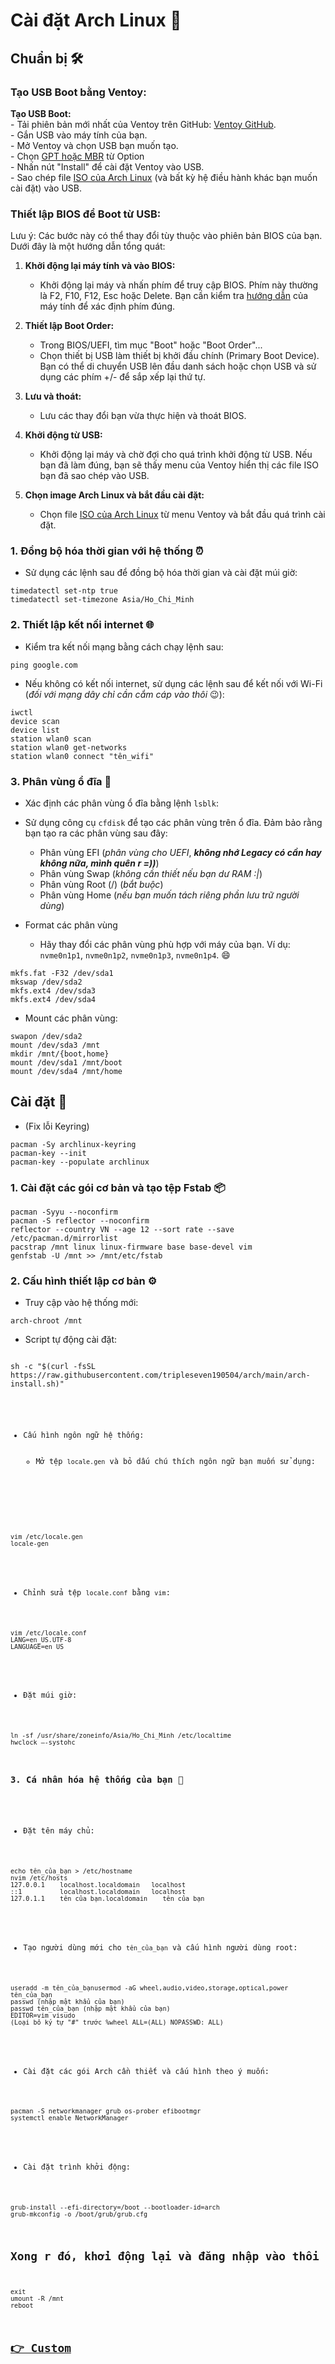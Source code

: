 <h1 id="cài-đặt-arch-linux-🐧">Cài đặt Arch Linux 🐧</h1>
<h2 id="chuẩn-bị-🛠️">Chuẩn bị 🛠️</h2>
<h3 id="tạo-usb-boot-bằng-ventoy">Tạo USB Boot bằng Ventoy:</h3>
<p><strong>Tạo USB Boot:</strong><br>
    -   Tải phiên bản mới nhất của Ventoy trên GitHub: <a href="https://github.com/ventoy/Ventoy/releases/">Ventoy GitHub</a>.<br>
    -   Gắn USB vào máy tính của bạn.<br>
    -   Mở Ventoy và chọn USB bạn muốn tạo.<br>
    -  Chọn <a href="https://quantrimang.com/cong-nghe/gpt-va-mbr-khac-nhau-nhu-the-nao-khi-phan-vung-o-dia-122635">GPT hoặc MBR</a> từ  Option<br>
    -   Nhấn nút &quot;Install&quot; để cài đặt Ventoy vào USB.<br>
    -   Sao chép file <a href="https://mirror.bizflycloud.vn/archlinux/iso/latest/">ISO của Arch Linux</a> (và bất kỳ hệ điều hành khác bạn muốn cài đặt) vào USB.</p>
<h3 id="thiết-lập-bios-để-boot-từ-usb">Thiết lập BIOS để Boot từ USB:</h3>
<p>Lưu ý: Các bước này có thể thay đổi tùy thuộc vào phiên bản BIOS của bạn. Dưới đây là một hướng dẫn tổng quát:</p>
<ol>
<li><p><strong>Khởi động lại máy tính và vào BIOS:</strong></p>
<ul>
<li>Khởi động lại máy và nhấn phím để truy cập BIOS. Phím này thường là F2, F10, F12, Esc hoặc Delete. Bạn cần kiểm tra <a href="https://www.thegioididong.com/hoi-dap/huong-dan-cach-vao-bios-win-10-va-cac-phim-tat-1532092#:~:text=B%E1%BA%A5m%20gi%E1%BB%AF%20ph%C3%ADm%20F2%20%C4%91%E1%BB%83%20v%C3%A0o%20%C4%91%C6%B0%E1%BB%A3c%20BIOS.&text=B%E1%BA%A5m%20gi%E1%BB%AF%20ph%C3%ADm%20F12%20%C4%91%E1%BB%83,v%E1%BB%ABa%20kh%E1%BB%9Fi%20%C4%91%E1%BB%99ng%20l%E1%BA%A1i%20m%C3%A1y.&text=B%E1%BA%A5m%20gi%E1%BB%AF%20ph%C3%ADm%20ESC%20%C4%91%E1%BB%83%20v%C3%A0o%20BIOS%20khi%20kh%E1%BB%9Fi%20%C4%91%E1%BB%99ng%20l%E1%BA%A1i%20m%C3%A1y.">hướng dẫn</a> của máy tính để xác định phím đúng.</li>
</ul>
</li>
<li><p><strong>Thiết lập Boot Order:</strong></p>
<ul>
<li>Trong BIOS/UEFI, tìm mục &quot;Boot&quot; hoặc &quot;Boot Order&quot;...</li>
<li>Chọn thiết bị USB làm thiết bị khởi đầu chính (Primary Boot Device). Bạn có thể di chuyển USB lên đầu danh sách hoặc chọn USB và sử dụng các phím +/- để sắp xếp lại thứ tự.</li>
</ul>
</li>
<li><p><strong>Lưu và thoát:</strong></p>
<ul>
<li>Lưu các thay đổi bạn vừa thực hiện và thoát BIOS.</li>
</ul>
</li>
<li><p><strong>Khởi động từ USB:</strong></p>
<ul>
<li>Khởi động lại máy và chờ đợi cho quá trình khởi động từ USB. Nếu bạn đã làm đúng, bạn sẽ thấy menu của Ventoy hiển thị các file ISO bạn đã sao chép vào USB.</li>
</ul>
</li>
<li><p><strong>Chọn image Arch Linux và bắt đầu cài đặt:</strong></p>
<ul>
<li>Chọn file <a href="https://mirror.bizflycloud.vn/archlinux/iso/latest/">ISO của Arch Linux</a> từ menu Ventoy và bắt đầu quá trình cài đặt.</li>
</ul>
</li>
</ol>
<h3 id="1-đồng-bộ-hóa-thời-gian-với-hệ-thống-⏰">1. Đồng bộ hóa thời gian với hệ thống ⏰</h3>
<ul>
    <li>Sử dụng các lệnh sau để đồng bộ hóa thời gian và cài đặt múi giờ:</li>
</ul>
<pre><code class="language-bash">timedatectl set-ntp true
timedatectl set-timezone Asia/Ho_Chi_Minh
</code></pre>
<h3 id="2-thiết-lập-kết-nối-internet-🌐">2. Thiết lập kết nối internet 🌐</h3>
<ul>
    <li>Kiểm tra kết nối mạng bằng cách chạy lệnh sau:</li>
</ul>
<pre><code class="language-bash">ping google.com
</code></pre>
<ul>
    <li>Nếu không có kết nối internet, sử dụng các lệnh sau để kết nối với Wi-Fi (<em>đối với mạng dây chỉ cần cắm cáp
            vào thôi</em> 😉):</li>
</ul>
<pre><code class="language-bash">iwctl
device scan
device list
station wlan0 scan
station wlan0 get-networks
station wlan0 connect &quot;tên_wifi&quot;
</code></pre>
<h3 id="3-phân-vùng-ổ-đĩa-📂">3. Phân vùng ổ đĩa 📂</h3>
<ul>
    <li>
        <p>Xác định các phân vùng ổ đĩa bằng lệnh <code>lsblk</code>:</p>
    </li>
    <li>
        <p>Sử dụng công cụ <code>cfdisk</code> để tạo các phân vùng trên ổ đĩa. Đảm bảo rằng bạn tạo ra các phân vùng
            sau đây:</p>
        <ul>
            <li>Phân vùng EFI (<em>phân vùng cho UEFI</em>, <em><strong>không nhớ Legacy có cần hay không nữa, mình quên
                        r =))</strong></em>)</li>
            <li>Phân vùng Swap (<em>không cần thiết nếu bạn dư RAM :|</em>)</li>
            <li>Phân vùng Root (/) (<em>bắt buộc</em>)</li>
            <li>Phân vùng Home (<em>nếu bạn muốn tách riêng phần lưu trữ người dùng</em>)</li>
        </ul>
    </li>
    <li>
        <p>Format các phân vùng</p>
        <ul>
            <li>Hãy thay đổi các phân vùng phù hợp với máy của bạn. Ví dụ: <code>nvme0n1p1</code>,
                <code>nvme0n1p2</code>, <code>nvme0n1p3</code>, <code>nvme0n1p4</code>. 😄</li>
        </ul>
    </li>
</ul>
<pre><code class="language-bash">mkfs.fat -F32 /dev/sda1
mkswap /dev/sda2
mkfs.ext4 /dev/sda3
mkfs.ext4 /dev/sda4
</code></pre>
<ul>
    <li>Mount các phân vùng:</li>
</ul>
<pre><code class="language-bash">swapon /dev/sda2
mount /dev/sda3 /mnt
mkdir /mnt/{boot,home}
mount /dev/sda1 /mnt/boot
mount /dev/sda4 /mnt/home
</code></pre>
<h2 id="cài-đặt-🚀">Cài đặt 🚀</h2>
<ul>
    <li>(Fix lỗi Keyring)</li>
</ul>
<pre><code class="language-bash">pacman -Sy archlinux-keyring
pacman-key --init
pacman-key --populate archlinux
</code></pre>
<h3 id="1-cài-đặt-các-gói-cơ-bản-và-tạo-tệp-fstab-📦">1. Cài đặt các gói cơ bản và tạo tệp Fstab 📦</h3>
<pre><code class="language-bash">pacman -Syyu --noconfirm
pacman -S reflector --noconfirm
reflector --country VN --age 12 --sort rate --save /etc/pacman.d/mirrorlist
pacstrap /mnt linux linux-firmware base base-devel vim
genfstab -U /mnt &gt;&gt; /mnt/etc/fstab
</code></pre>
<h3 id="2-cấu-hình-thiết-lập-cơ-bản-⚙️">2. Cấu hình thiết lập cơ bản ⚙️</h3>
<ul>
    <li>Truy cập vào hệ thống mới:</li>
</ul>
<pre><code class="language-bash">arch-chroot /mnt
</code></pre>
<ul>
    <li>Script tự động cài đặt:</li>
</ul>
<pre><code class="language-bash">
sh -c "$(curl -fsSL
https://raw.githubusercontent.com/tripleseven190504/arch/main/arch-install.sh)"
</code</pre>

<ul>
    <li>Cấu hình ngôn ngữ hệ thống:<ul>
            <li>Mở tệp <code>locale.gen</code> và bỏ dấu chú thích ngôn ngữ bạn muốn sử dụng:</li>
        </ul>
    </li>
</ul>
<pre><code class="language-bash">vim /etc/locale.gen
locale-gen
</code></pre>
<ul>
    <li>Chỉnh sửa tệp <code>locale.conf</code> bằng <code>vim</code>:</li>
</ul>
<pre><code class="language-bash">vim /etc/locale.conf
LANG=en_US.UTF-8
LANGUAGE=en_US
</code></pre>
<ul>
    <li>Đặt múi giờ:</li>
</ul>
<pre><code class="language-bash">ln -sf /usr/share/zoneinfo/Asia/Ho_Chi_Minh /etc/localtime
hwclock —-systohc
</code></pre>
<h3 id="3-cá-nhân-hóa-hệ-thống-của-bạn-🌟">3. Cá nhân hóa hệ thống của bạn 🌟</h3>
<ul>
    <li>Đặt tên máy chủ:</li>
</ul>
<pre><code class="language-bash">echo tên_của_bạn &gt; /etc/hostname
nvim /etc/hosts
127.0.0.1    localhost.localdomain   localhost
::1          localhost.localdomain   localhost
127.0.1.1    tên_của_bạn.localdomain    tên_của_bạn
</code></pre>
<ul>
    <li>Tạo người dùng mới cho <code>tên_của_bạn</code> và cấu hình người dùng root:</li>
</ul>
<pre><code class="language-bash">useradd -m tên_của_bạnusermod -aG wheel,audio,video,storage,optical,power tên_của_bạn
passwd (nhập mật khẩu của bạn)
passwd tên_của_bạn (nhập mật khẩu của bạn)
EDITOR=vim visudo
(Loại bỏ ký tự &quot;#&quot; trước %wheel ALL=(ALL) NOPASSWD: ALL)
</code></pre>
<ul>
    <li>Cài đặt các gói Arch cần thiết và cấu hình theo ý muốn:</li>
</ul>
<pre><code class="language-bash">pacman -S networkmanager grub os-prober efibootmgr
systemctl enable NetworkManager
</code></pre>
<ul>
    <li>Cài đặt trình khởi động:</li>
</ul>
<pre><code class="language-bash">grub-install --efi-directory=/boot --bootloader-id=arch
grub-mkconfig -o /boot/grub/grub.cfg
</code></pre>
<h2 id="xong-r-đó-khởi-động-lại-và-đăng-nhập-vào-thôi">Xong r đó, khởi động lại và đăng nhập vào thôi</h2>
<pre><code class="language-bash">exit
umount -R /mnt
reboot
</code></pre>
<h2 id="👉-custom"><a href="https://github.com/tripleseven190504/arch/blob/main/CUSTOM.MD">👉 Custom</a></h2>
